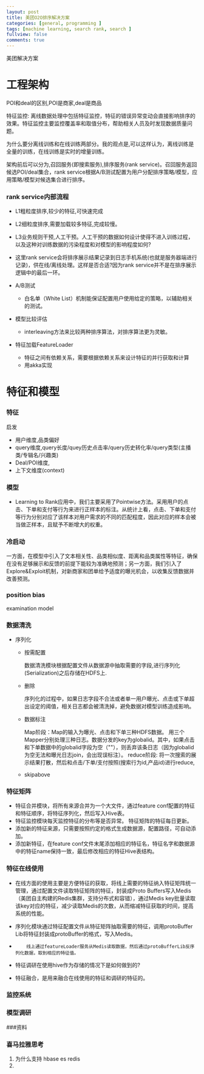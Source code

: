 ```yaml
---
layout: post
title: 美团O2O排序解决方案
categories: [general, programming ]
tags: [machine learning, search rank, search ]
fullview: false
comments: true
---
```


美团解决方案

# 工程架构
POI和deal的区别,POI是商家,deal是商品

特征监控: 离线数据处理中包括特征监控，特征的错误异常变动会直接影响排序的效果。特征监控主要监控覆盖率和取值分布，帮助相关人员及时发现数据质量问题。

为什么要分离线训练和在线训练两部分。我的观点是,可以这样认为，离线训练是全量的训练，在线训练是实时的增量训练。

架构前后可以分为,召回服务(即搜索服务),排序服务(rank service)。召回服务返回候选POI/deal集合，rank service根据A/B测试配置为用户分配排序策略/模型，应用策略/模型对候选集合进行排序。

### rank service内部流程

- L1粗粒度排序,较少的特征,可快速完成
- L2细粒度排序,需要加载较多特征,完成较慢。
- L3业务规则干预,人工干预。人工干预的数据如何设计使得不进入训练过程，以及这种对训练数据的污染程度和对模型的影响程度如何?
- 这里rank service会将排序展示结果记录到日志手机系统(也就是服务器端进行记录)，供在线/离线处理。这样是否合适?因为rank service并不是在排序展示逻辑中的最后一环。

- A/B测试
    - 白名单（White List）机制能保证配置用户使用给定的策略，以辅助相关的测试。

- 模型比较评估
    - interleaving方法来比较两种排序算法，对排序算法更为灵敏。
- 特征加载FeatureLoader
    - 特征之间有依赖关系，需要根据依赖关系来设计特征的并行获取和计算
    - 用akka实现

# 特征和模型

### 特征
启发

- 用户维度,品类偏好
- query维度,query长度/quey历史点击率/query历史转化率/query类型(主播类/专辑名/兴趣类)
- Deal/POI维度,
- 上下文维度(context)

### 模型
- Learning to Rank应用中，我们主要采用了Pointwise方法。采用用户的点击、下单和支付等行为来进行正样本的标注。从统计上看，点击、下单和支付等行为分别对应了该样本对用户需求的不同的匹配程度，因此对应的样本会被当做正样本，且赋予不断增大的权重。 

### 冷启动
一方面，在模型中引入了文本相关性、品类相似度、距离和品类属性等特征，确保在没有足够展示和反馈的前提下能较为准确地预测；另一方面，我们引入了Explore&Exploit机制，对新商家和团单给予适度的曝光机会，以收集反馈数据并改善预测。

### position bias
examination model

### 数据清洗

- 序列化

    - 按需配置

        数据清洗模块根据配置文件从数据源中抽取需要的字段,进行序列化(Serialization)之后存储在HDFS上.

    - 删除

        序列化的过程中，如果日志字段不合法或者单一用户曝光、点击或下单超出设定的阈值，相关日志都会被清洗掉，避免数据对模型训练造成影响。

    - 数据标注

        Map阶段：Map的输入为曝光、点击和下单三种HDFS数据。 用三个Mapper分别处理三种日志。数据分发的key为globalid。其中，如果点击和下单数据中的globalid字段为空（""），则丢弃该条日志（因为globalid为空无法和曝光日志join，会出现误标注）。
        reduce阶段: 将一次搜索的展示结果打散，然后和点击/下单/支付按照(搜索行为id,产品id)进行reduce,

    - skipabove

### 特征矩阵

- 特征合并模块，将所有来源合并为一个大文件，通过feature conf配置的特征和特征顺序，将特征序列化，然后写入Hive表。
- 特征监控模块每天监控特征的分布等是否异常。 特征矩阵的特征每日更新。
- 添加新的特征来源，只需要按照约定的格式生成数据源，配置路径，可自动添加。
- 添加新特征，在feature conf文件末尾添加相应的特征名，特征名字和数据源中的特征name保持一致，最后修改相应的特征Hive表结构。

### 特征在线使用
- 在线方面的使用主要是方便特征的获取，将线上需要的特征纳入特征矩阵统一管理，通过配置文件读取特征矩阵的特征，封装成Proto Buffers写入Medis（美团自主构建的Redis集群，支持分布式和容错），通过Medis key批量读取该key对应的特征，减少读取Medis的次数，从而缩减特征获取的时间，提高系统的性能。


- 序列化模块通过特征配置文件从特征矩阵抽取需要的特征，调用protoBuffer Lib将特征封装成protoBuffer的格式，写入Medis。
-         线上通过featureLoader服务从Medis读取数据，然后通过protoBufferLib反序列化数据，取到相应的特征值。

- 特征调研在使用hive作为存储的情况下是如何做到的?
- 特征融合，是用来融合在线使用的特征和调研的特征的。


### 监控系统

### 模型调研


###资料


### 喜马拉雅思考
1. 为什么支持 hbase es redis
2. 
